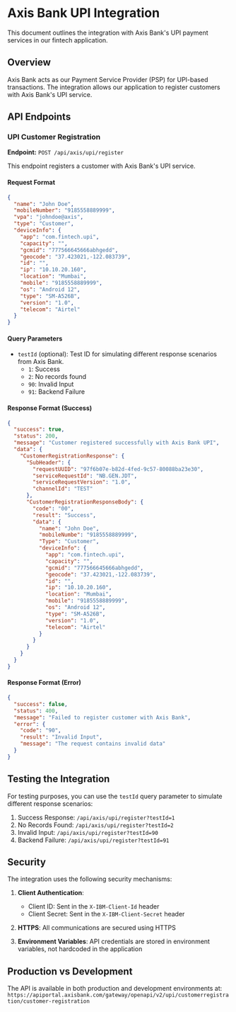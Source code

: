 # Axis Bank UPI Integration

This document outlines the integration with Axis Bank's UPI payment services in our fintech application.

## Overview

Axis Bank acts as our Payment Service Provider (PSP) for UPI-based transactions. The integration allows our application to register customers with Axis Bank's UPI service.

## API Endpoints

### UPI Customer Registration

**Endpoint:** `POST /api/axis/upi/register`

This endpoint registers a customer with Axis Bank's UPI service.

#### Request Format

```json
{
  "name": "John Doe",
  "mobileNumber": "9185558889999",
  "vpa": "johndoe@axis",
  "type": "Customer",
  "deviceInfo": {
    "app": "com.fintech.upi",
    "capacity": "",
    "gcmid": "777566645666abhgedd",
    "geocode": "37.423021,-122.083739",
    "id": "",
    "ip": "10.10.20.160",
    "location": "Mumbai",
    "mobile": "9185558889999",
    "os": "Android 12",
    "type": "SM-A526B",
    "version": "1.0",
    "telecom": "Airtel"
  }
}
```

#### Query Parameters

- `testId` (optional): Test ID for simulating different response scenarios from Axis Bank.
  - `1`: Success
  - `2`: No records found
  - `90`: Invalid Input
  - `91`: Backend Failure

#### Response Format (Success)

```json
{
  "success": true,
  "status": 200,
  "message": "Customer registered successfully with Axis Bank UPI",
  "data": {
    "CustomerRegistrationResponse": {
      "SubHeader": {
        "requestUUID": "97f6b07e-b82d-4fed-9c57-80088ba23e30",
        "serviceRequestId": "NB.GEN.JDT",
        "serviceRequestVersion": "1.0",
        "channelId": "TEST"
      },
      "CustomerRegistrationResponseBody": {
        "code": "00",
        "result": "Success",
        "data": {
          "name": "John Doe",
          "mobileNumbe": "9185558889999",
          "Type": "Customer",
          "deviceInfo": {
            "app": "com.fintech.upi",
            "capacity": "",
            "gcmid": "777566645666abhgedd",
            "geocode": "37.423021,-122.083739",
            "id": "",
            "ip": "10.10.20.160",
            "location": "Mumbai",
            "mobile": "9185558889999",
            "os": "Android 12",
            "type": "SM-A526B",
            "version": "1.0",
            "telecom": "Airtel"
          }
        }
      }
    }
  }
}
```

#### Response Format (Error)

```json
{
  "success": false,
  "status": 400,
  "message": "Failed to register customer with Axis Bank",
  "error": {
    "code": "90",
    "result": "Invalid Input",
    "message": "The request contains invalid data"
  }
}
```

## Testing the Integration

For testing purposes, you can use the `testId` query parameter to simulate different response scenarios:

1. Success Response: `/api/axis/upi/register?testId=1`
2. No Records Found: `/api/axis/upi/register?testId=2`
3. Invalid Input: `/api/axis/upi/register?testId=90`
4. Backend Failure: `/api/axis/upi/register?testId=91`

## Security

The integration uses the following security mechanisms:

1. **Client Authentication**: 
   - Client ID: Sent in the `X-IBM-Client-Id` header
   - Client Secret: Sent in the `X-IBM-Client-Secret` header

2. **HTTPS**: All communications are secured using HTTPS

3. **Environment Variables**: API credentials are stored in environment variables, not hardcoded in the application

## Production vs Development

The API is available in both production and development environments at:
`https://apiportal.axisbank.com/gateway/openapi/v2/upi/customerregistration/customer-registration` 